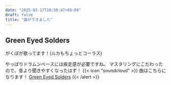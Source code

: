 ```yaml
---
date: "2025-03-17T10:50:47+09:00"
draft: false
title: "曲ができました"
---
```

## Green Eyed Solders
がくぽが歌ってます！(ルカもちょっとコーラス)

やっぱりドラムンベースには疾走感が必要ですね。
マスタリングにこだわったので、昔より聞きやすくなったはず！
{{< icon "soundcloud" >}}
曲はこちらになります！
[Green Eyed Solders](https://soundcloud.com/polytopus/green-eyed-solders)
{{< /alert >}}